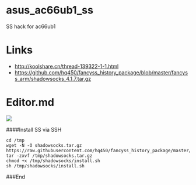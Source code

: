 # asus_ac66ub1_ss
SS hack for ac66ub1

# Links

- http://koolshare.cn/thread-139322-1-1.html
- https://github.com/hq450/fancyss_history_package/blob/master/fancyss_arm/shadowsocks_4.1.7.tar.gz

# Editor.md

![](https://i0.wp.com/thevpn.guru/wp-content/uploads/2018/10/What-is-Shadowsocks-Chinas-Underground-Proxies-Explained.jpg)



####Install SS via SSH

```shell
cd /tmp
wget -N -O shadowsocks.tar.gz https://raw.githubusercontent.com/hq450/fancyss_history_package/master/fancyss_arm/shadowsocks_4.1.7.tar.gz
tar -zxvf /tmp/shadowsocks.tar.gz
chmod +x /tmp/shadowsocks/install.sh
sh /tmp/shadowsocks/install.sh
```

###End